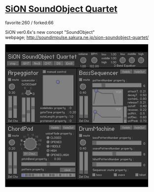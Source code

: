# [SiON SoundObject Quartet](http://wonderfl.net/c/9Xx7)

favorite:260 / forked:66

SiON ver0.6x's new concept "SoundObject"  
webpage; http://soundimpulse.sakura.ne.jp/sion-soundobject-quartet/

![thumbnail](./thumbnail.jpg)

